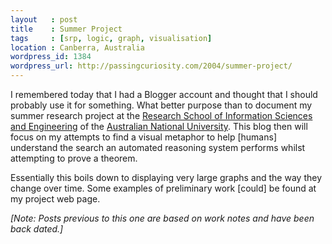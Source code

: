 ```yaml
--- 
layout   : post
title    : Summer Project
tags     : [srp, logic, graph, visualisation]
location : Canberra, Australia
wordpress_id: 1384
wordpress_url: http://passingcuriosity.com/2004/summer-project/
---
```


I remembered today that I had a Blogger account and thought that I should
probably use it for something. What better purpose than to document my summer
research project at the [Research School of Information Sciences and
Engineering][2] of the [Australian National University][3]. This blog then
will focus on my attempts to find a visual metaphor to help [humans]
understand the search an automated reasoning system performs whilst attempting
to prove a theorem.

[2]: http://rsise.anu.edu.au/
[3]: http://www.anu.edu.au/

Essentially this boils down to displaying very large graphs and the way they
change over time. Some examples of preliminary work [could] be found at my
project web page.

*[Note: Posts previous to this one are based on work notes and have been back
dated.]*
